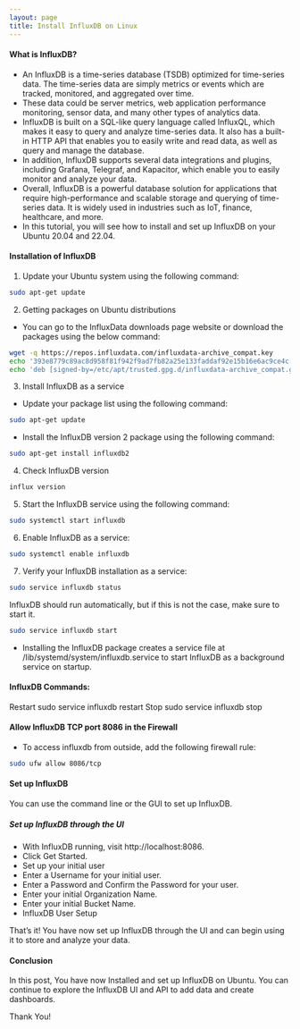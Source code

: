```yaml
---
layout: page
title: Install InfluxDB on Linux
---
```


#### What is InfluxDB?
- An InfluxDB is a time-series database (TSDB) optimized for time-series data. The time-series data are simply metrics or events which are tracked, monitored, and aggregated over time.
- These data could be server metrics, web application performance monitoring, sensor data, and many other types of analytics data.
- InfluxDB is built on a SQL-like query language called InfluxQL, which makes it easy to query and analyze time-series data. It also has a built-in HTTP API that enables you to easily write and read data, as well as query and manage the database.
- In addition, InfluxDB supports several data integrations and plugins, including Grafana, Telegraf, and Kapacitor, which enable you to easily monitor and analyze your data.
- Overall, InfluxDB is a powerful database solution for applications that require high-performance and scalable storage and querying of time-series data. It is widely used in industries such as IoT, finance, healthcare, and more.
- In this tutorial, you will see how to install and set up InfluxDB on your Ubuntu 20.04 and 22.04.

#### Installation of InfluxDB
1. Update your Ubuntu system using the following command:
```bash
sudo apt-get update
```
2. Getting packages on Ubuntu distributions
- You can go to the InfluxData downloads page website or download the packages using the below command:
```bash
wget -q https://repos.influxdata.com/influxdata-archive_compat.key
echo '393e8779c89ac8d958f81f942f9ad7fb82a25e133faddaf92e15b16e6ac9ce4c influxdata-archive_compat.key' | sha256sum -c && cat influxdata-archive_compat.key | gpg --dearmor | sudo tee /etc/apt/trusted.gpg.d/influxdata-archive_compat.gpg > /dev/null
echo 'deb [signed-by=/etc/apt/trusted.gpg.d/influxdata-archive_compat.gpg] https://repos.influxdata.com/debian stable main' | sudo tee /etc/apt/sources.list.d/influxdata.list
```

3. Install InfluxDB as a service
- Update your package list using the following command:
```bash
sudo apt-get update
```

- Install the InfluxDB version 2 package using the following command:
```bash
sudo apt-get install influxdb2
```

4. Check InfluxDB version
```bash
influx version
```

5. Start the InfluxDB service using the following command:
```bash
sudo systemctl start influxdb
```

6. Enable InfluxDB as a service:
```bash
sudo systemctl enable influxdb
```

7. Verify your InfluxDB installation as a service:
```bash
sudo service influxdb status
```

InfluxDB should run automatically, but if this is not the case, make sure to start it.
```bash
sudo service influxdb start
```

- Installing the InfluxDB package creates a service file at /lib/systemd/system/influxdb.service to start InfluxDB as a background service on startup.

#### InfluxDB Commands:
Restart
sudo service influxdb restart
Stop
sudo service influxdb stop

#### Allow InfluxDB TCP port 8086 in the Firewall 
- To access influxdb from outside, add the following firewall rule:
```bash
sudo ufw allow 8086/tcp
```

#### Set up InfluxDB
You can use the command line or the GUI to set up InfluxDB.

##### Set up InfluxDB through the UI
- With InfluxDB running, visit http://localhost:8086.
- Click Get Started.
- Set up your initial user
- Enter a Username for your initial user.
- Enter a Password and Confirm the Password for your user.
- Enter your initial Organization Name.
- Enter your initial Bucket Name.
- InfluxDB User Setup

That’s it! You have now set up InfluxDB through the UI and can begin using it to store and analyze your data.

#### Conclusion
In this post, You have now Installed and set up InfluxDB on Ubuntu. You can continue to explore the InfluxDB UI and API to add data and create dashboards. 

Thank You!